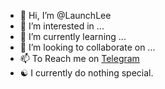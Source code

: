 - 👋 Hi, I’m @LaunchLee
- 👀 I’m interested in ...
- 🌱 I’m currently learning ...
- 💞️ I’m looking to collaborate on ...
- 📫 To Reach me on [Telegram](https://t.me/launchlee)
- ☯ I currently do nothing special.

<!---
LaunchLee/LaunchLee is a ✨ special ✨ repository because its `README.md` (this file) appears on your GitHub profile.
You can click the Preview link to take a look at your changes.
--->
